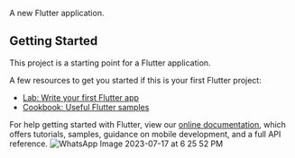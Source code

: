 

A new Flutter application.

## Getting Started

This project is a starting point for a Flutter application.

A few resources to get you started if this is your first Flutter project:

- [Lab: Write your first Flutter app](https://flutter.dev/docs/get-started/codelab)
- [Cookbook: Useful Flutter samples](https://flutter.dev/docs/cookbook)

For help getting started with Flutter, view our
[online documentation](https://flutter.dev/docs), which offers tutorials,
samples, guidance on mobile development, and a full API reference.
![WhatsApp Image 2023-07-17 at 6 25 52 PM](https://github.com/maryumshah44/Cartoon-Yourself-Frontend-Design/assets/62460156/fc11a0fc-5f85-4ea1-b2f7-af69e814d24f)

